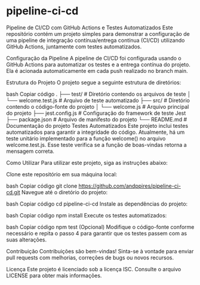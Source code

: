 # pipeline-ci-cd
Pipeline de CI/CD com GitHub Actions e Testes Automatizados
Este repositório contém um projeto simples para demonstrar a configuração de uma pipeline de integração contínua/entrega contínua (CI/CD) utilizando GitHub Actions, juntamente com testes automatizados.

Configuração da Pipeline
A pipeline de CI/CD foi configurada usando o GitHub Actions para automatizar os testes e a entrega contínua do projeto. Ela é acionada automaticamente em cada push realizado no branch main.

Estrutura do Projeto
O projeto segue a seguinte estrutura de diretórios:

bash
Copiar código
.
├── test/                   # Diretório contendo os arquivos de teste
│   └── welcome.test.js    # Arquivo de teste automatizado
├── src/                    # Diretório contendo o código-fonte do projeto
│   └── welcome.js         # Arquivo principal do projeto
├── jest.config.js          # Configuração do framework de teste Jest
├── package.json            # Arquivo de manifesto do projeto
└── README.md               # Documentação do projeto
Testes Automatizados
Este projeto inclui testes automatizados para garantir a integridade do código. Atualmente, há um teste unitário implementado para a função welcome() no arquivo welcome.test.js. Esse teste verifica se a função de boas-vindas retorna a mensagem correta.

Como Utilizar
Para utilizar este projeto, siga as instruções abaixo:

Clone este repositório em sua máquina local:

bash
Copiar código
git clone https://github.com/andppires/pipeline-ci-cd.git
Navegue até o diretório do projeto:

bash
Copiar código
cd pipeline-ci-cd
Instale as dependências do projeto:

bash
Copiar código
npm install
Execute os testes automatizados:

bash
Copiar código
npm test
(Opcional) Modifique o código-fonte conforme necessário e repita o passo 4 para garantir que os testes passem com as suas alterações.

Contribuição
Contribuições são bem-vindas! Sinta-se à vontade para enviar pull requests com melhorias, correções de bugs ou novos recursos.

Licença
Este projeto é licenciado sob a licença ISC. Consulte o arquivo LICENSE para obter mais informações.
